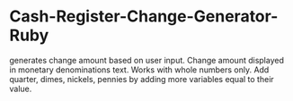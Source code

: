 # Cash-Register-Change-Generator-Ruby
generates change amount based on user input. Change amount displayed in monetary denominations text. Works with whole numbers only.
Add quarter, dimes, nickels, pennies by adding more variables equal to their value. 
